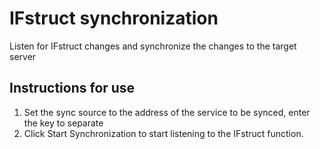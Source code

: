# IFstruct synchronization

Listen for IFstruct changes and synchronize the changes to the target server

## Instructions for use

1. Set the sync source to the address of the service to be synced, enter the key to separate
2. Click Start Synchronization to start listening to the IFstruct function.
